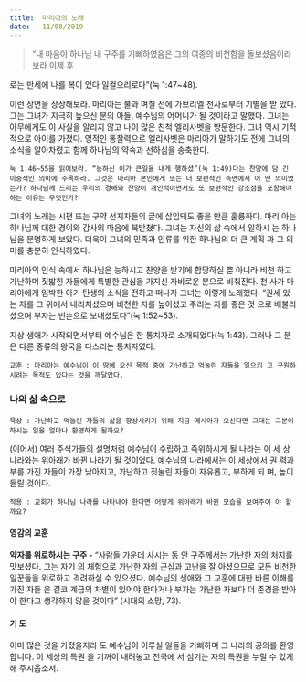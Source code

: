 ```yaml
---
title:  마리아의 노래
date:   11/08/2019
---
```


> <p></p>
> “내 마음이 하나님 내 구주를 기뻐하였음은 그의 여종의 비천함을 돌보셨음이라 보라 이제 후
로는 만세에 나를 복이 있다 일컬으리로다”(눅 1:47~48).

이런 장면을 상상해보라. 마리아는 불과 며칠 전에 가브리엘 천사로부터 기별을 받
았다. 그는 그녀가 지극히 높으신 분의 아들, 예수님의 어머니가 될 것이라고 말했다.
그녀는 아무에게도 이 사실을 알리지 않고 나이 많은 친척 엘리사벳을 방문한다. 그녀
역시 기적적으로 아이를 가졌다. 영적인 통찰력으로 엘리사벳은 마리아가 말하기도
전에 그녀의 소식을 알아차렸고 함께 하나님의 약속과 선하심을 송축한다.

`눅 1:46~55을 읽어보라. “능하신 이가 큰일을 내게 행하셨”(눅 1:49)다는 찬양에 담
긴 이중적인 의미에 주목하라. 그것은 마리아 본인에게 또는 더 보편적인 측면에서 어
떤 의미였는가? 하나님께 드리는 우리의 경배와 찬양이 개인적이면서도 또 보편적인
강조점을 포함해야 하는 이유는 무엇인가?`

그녀의 노래는 시편 또는 구약 선지자들의 글에 삽입돼도 좋을 만큼 훌륭하다. 마리
아는 하나님께 대한 경이와 감사의 마음에 북받쳤다. 그녀는 자신의 삶 속에서 일하시
는 하나님을 분명하게 보았다. 더욱이 그녀의 민족과 인류를 위한 하나님의 더 큰 계획
과 그 의미를 충분히 인식하였다.

마리아의 인식 속에서 하나님은 능하시고 찬양을 받기에 합당하실 뿐 아니라 비천
하고 가난하며 짓밟힌 자들에게 특별한 관심을 가지신 자비로운 분으로 비춰진다. 천
사가 마리아에게 임박한 아기 탄생의 소식을 전하고 떠나자 그녀는 이렇게 노래했다.
“권세 있는 자를 그 위에서 내리치셨으며 비천한 자를 높이셨고 주리는 자를 좋은 것
으로 배불리셨으며 부자는 빈손으로 보내셨도다”(눅 1:52~53).

지상 생애가 시작되면서부터 예수님은 한 통치자로 소개되었다(눅 1:43). 그러나 그
분은 다른 종류의 왕국을 다스리는 통치자였다.

`교훈 : 마리아는 예수님이 이 땅에 오신 목적 중에 가난하고 억눌린 자들을 일으키
고 구원하시려는 목적도 있다는 것을 깨달았다.`

### 나의 삶 속으로

`묵상 : 가난하고 억눌린 자들의 삶을 향상시키기 위해 지금 메시아가 오신다면 그대는
그분이 하시는 일을 얼마나 환영하게 될까요?`

(이어서) 여러 주석가들의 설명처럼 예수님이 수립하고 즉위하시게 될 나라는 이 세
상 나라와는 위아래가 바뀐 나라가 될 것이었다. 예수님의 나라에서는 이 세상에서 권
력과 부를 가진 자들이 가장 낮아지고, 가난하고 짓눌린 자들이 자유롭고, 부하게 되
며, 높이 들릴 것이다.

`적용 : 교회가 하나님 나라를 나타내야 한다면 어떻게 위아래가 바뀐 모습을 보여주어
야 할까요?`

#### 영감의 교훈

**약자를 위로하시는 구주 -** “사람들 가운데 사시는 동
안 구주께서는 가난한 자의 처지를 맛보셨다. 그는 자기
의 체험으로 가난한 자의 근심과 고난을 잘 아셨으므로
모든 비천한 일꾼들을 위로하고 격려하실 수 있으셨다.
예수님의 생애와 그 교훈에 대한 바른 이해를 가진 자들
은 결코 계급의 차별이 있어야 한다거나 부자는 가난한
자보다 더 존경을 받아야 한다고 생각하지 않을 것이다”
(시대의 소망, 73).

#### 기 도

이미 많은 것을 가졌을지라
도 예수님이 이루실 일들을
기뻐하며 그 나라의 공의를
환영합니다. 이 세상의 특권
을 기꺼이 내려놓고 천국에
서 섬기는 자의 특권을 누릴
수 있게 해 주시옵소서.